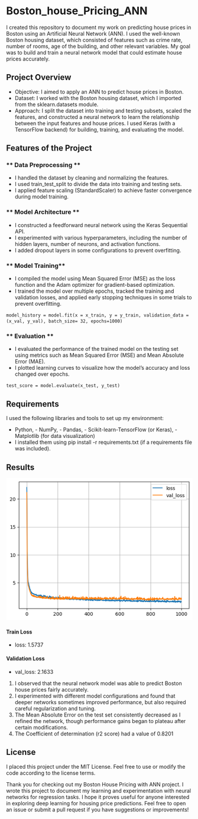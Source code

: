 # Boston_house_Pricing_ANN
I created this repository to document my work on predicting house prices in Boston using an Artificial Neural Network (ANN). I used the well-known Boston housing dataset, which consisted of features such as crime rate, number of rooms, age of the building, and other relevant variables. My goal was to build and train a neural network model that could estimate house prices accurately.

## Project Overview
- Objective: I aimed to apply an ANN to predict house prices in Boston.
- Dataset: I worked with the Boston housing dataset, which I imported from the sklearn.datasets module.
- Approach: I split the dataset into training and testing subsets, scaled the features, and constructed a neural network to learn the relationship between the input features and house prices. I used Keras (with a TensorFlow backend) for building, training, and evaluating the model.

## Features of the Project
### ** Data Preprocessing **
- I handled the dataset by cleaning and normalizing the features.
- I used train_test_split to divide the data into training and testing sets.
- I applied feature scaling (StandardScaler) to achieve faster convergence during model training.

### ** Model Architecture **
- I constructed a feedforward neural network using the Keras Sequential API.
- I experimented with various hyperparameters, including the number of hidden layers, number of neurons, and activation functions.
- I added dropout layers in some configurations to prevent overfitting.

### ** Model Training**
- I compiled the model using Mean Squared Error (MSE) as the loss function and the Adam optimizer for gradient-based optimization.
- I trained the model over multiple epochs, tracked the training and validation losses, and applied early stopping techniques in some trials to prevent overfitting.
 ```
model_history = model.fit(x = x_train, y = y_train, validation_data = (x_val, y_val), batch_size= 32, epochs=1000)

 ```
### ** Evaluation **
- I evaluated the performance of the trained model on the testing set using metrics such as Mean Squared Error (MSE) and Mean Absolute Error (MAE).
- I plotted learning curves to visualize how the model’s accuracy and loss changed over epochs.
```
test_score = model.evaluate(x_test, y_test)

```

## Requirements
I used the following libraries and tools to set up my environment:
- Python, - NumPy, - Pandas, - Scikit-learn-TensorFlow (or Keras), - Matplotlib (for data visualization)
- I installed them using pip install -r requirements.txt (if a requirements file was included).

## Results
![Training Curve](training_curve.png)
#### Train Loss ####
- loss: 1.5737  
#### Validation Loss ####
- val_loss: 2.1633

1.  I observed that the neural network model was able to predict Boston house prices fairly accurately.
2.  I experimented with different model configurations and found that deeper networks sometimes improved performance, but also required careful regularization and tuning.
3.  The Mean Absolute Error on the test set consistently decreased as I refined the network, though performance gains began to plateau after certain modifications.
4.  The Coefficient of determination (r2 score) had a value of 0.8201
 
## License
I placed this project under the MIT License. Feel free to use or modify the code according to the license terms.




Thank you for checking out my Boston House Pricing with ANN project. I wrote this project to document my learning and experimentation with neural networks for regression tasks. I hope it proves useful for anyone interested in exploring deep learning for housing price predictions. Feel free to open an issue or submit a pull request if you have suggestions or improvements!